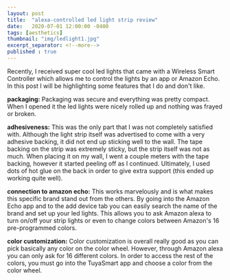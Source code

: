 ```yaml
---
layout: post
title:  "alexa-controlled led light strip review"
date:   2020-07-01 12:00:00 -0400
tags: [aesthetics]
thumbnail: "img/ledlight1.jpg"
excerpt_separator: <!--more-->
published : true
---
```


Recently, I received super cool led lights that came with a Wireless Smart Controller which allows me to control the lights by an app or Amazon Echo. In this post I will be highlighting some features that I do and don't like.

<!--more-->

<b>packaging:</b> Packaging was secure and everything was pretty compact. When I opened it the led lights were nicely
 rolled up and
 nothing was frayed or broken.


<b>adhesiveness:</b> This was the only part that I was not completely satisfied with. Although the light strip itself
 was advertised to come with a very adhesive backing, it did not end up sticking well to the wall. The tape backing on the strip was extremely sticky, but the strip itself was not as much. When placing it on my wall, I went a couple meters with the tape backing, however it started peeling off as I continued. Ultimately, I used dots of hot glue on the back in order to give extra support (this ended up working quite well).


<b>connection to amazon echo:</b> This works marvelously and is what makes this specific brand stand out from the
 others. By going into the Amazon Echo
 app and to the add device tab you can easily search the name of the brand and set up your led lights. This allows
  you to ask Amazon alexa to turn on/off your strip lights or even to change colors between Amazon's 16 pre-programmed
   colors.


<b>color customization:</b> Color customization is overall really good as you can pick basically any color on the
 color wheel. However, through
 Amazon alexa you can only ask for 16 different colors. In order to access the rest of the colors, you must go into
  the TuyaSmart app and choose a color from the color wheel.

